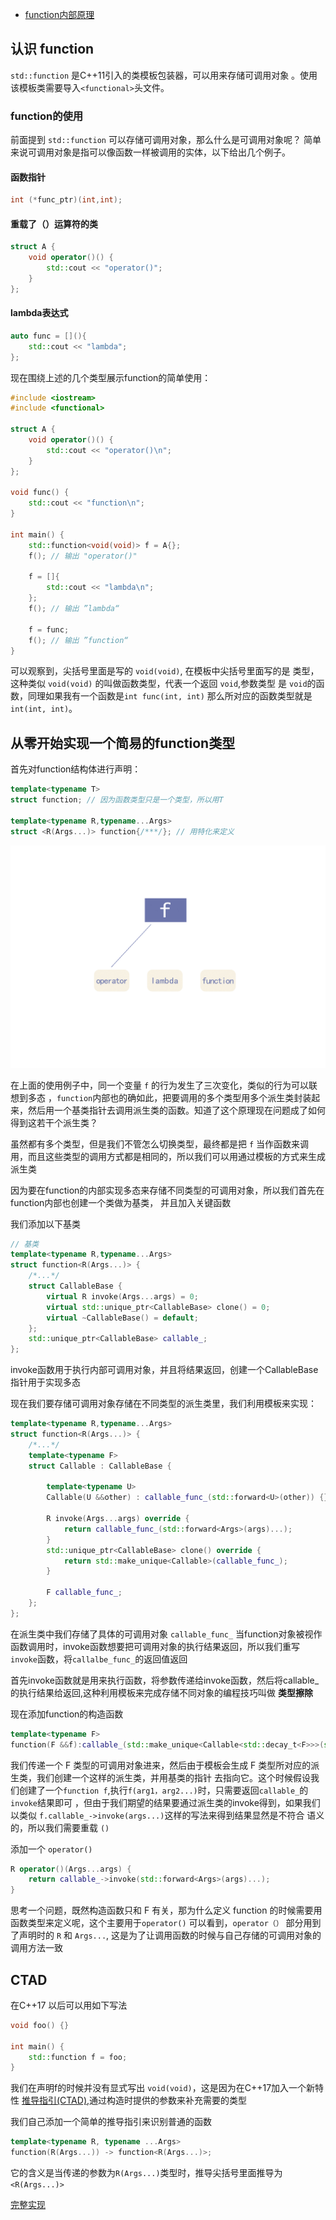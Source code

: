- [function内部原理](#从零开始实现一个简易的function类型)

## 认识 function

`std::function` 是C++11引入的类模板包装器，可以用来存储可调用对象
。使用该模板类需要导入`<functional>`头文件。
### function的使用
前面提到 `std::function` 可以存储可调用对象，那么什么是可调用对象呢？
简单来说可调用对象是指可以像函数一样被调用的实体，以下给出几个例子。

#### 函数指针
~~~cpp
int (*func_ptr)(int,int);
~~~
#### 重载了（）运算符的类
~~~cpp
struct A {
    void operator()() {
        std::cout << "operator()";
    }
};
~~~
#### lambda表达式
~~~cpp
auto func = [](){
    std::cout << "lambda";
};
~~~

现在围绕上述的几个类型展示function的简单使用：
~~~cpp
#include <iostream>
#include <functional>
    
struct A {
    void operator()() {
        std::cout << "operator()\n";
    }
};

void func() {
    std::cout << "function\n";
}

int main() {
    std::function<void(void)> f = A{};
    f(); // 输出 "operator()"
    
    f = []{
        std::cout << "lambda\n";
    };
    f(); // 输出 ”lambda“
    
    f = func;
    f(); // 输出 ”function“
}
~~~

可以观察到，尖括号里面是写的 `void(void)`, 在模板中尖括号里面写的是 类型，这种类似 `void(void)` 的叫做函数类型，代表一个返回 `void`,参数类型
是 `void`的函数，同理如果我有一个函数是`int func(int, int)` 那么所对应的函数类型就是`int(int, int)`。

## 从零开始实现一个简易的function类型

首先对function结构体进行声明：
~~~cpp
template<typename T>
struct function; // 因为函数类型只是一个类型，所以用T

template<typename R,typename...Args>
struct <R(Args...)> function{/***/}; // 用特化来定义
~~~

![](../../img/doc_tinystl_function1.jpg)

在上面的使用例子中，同一个变量 `f` 的行为发生了三次变化，类似的行为可以联想到多态
，`function`内部也的确如此，把要调用的多个类型用多个派生类封装起来，然后用一个基类指针去调用派生类的函数。知道了这个原理现在问题成了如何得到这若干个派生类？


虽然都有多个类型，但是我们不管怎么切换类型，最终都是把 `f` 当作函数来调用，而且这些类型的调用方式都是相同的，所以我们可以用通过模板的方式来生成派生类

因为要在function的内部实现多态来存储不同类型的可调用对象，所以我们首先在function内部也创建一个类做为基类，
并且加入关键函数


我们添加以下基类
~~~cpp
// 基类
template<typename R,typename...Args>
struct function<R(Args...)> {
    /*...*/
    struct CallableBase {
        virtual R invoke(Args...args) = 0;
        virtual std::unique_ptr<CallableBase> clone() = 0;
        virtual ~CallableBase() = default;
    };
    std::unique_ptr<CallableBase> callable_;
};
~~~

invoke函数用于执行内部可调用对象，并且将结果返回，创建一个CallableBase指针用于实现多态

现在我们要存储可调用对象存储在不同类型的派生类里，我们利用模板来实现：
~~~cpp
template<typename R,typename...Args>
struct function<R(Args...)> {
    /*...*/
    template<typename F>
    struct Callable : CallableBase {

        template<typename U>
        Callable(U &&other) : callable_func_(std::forward<U>(other)) {}

        R invoke(Args...args) override {
            return callable_func_(std::forward<Args>(args)...);
        }
        std::unique_ptr<CallableBase> clone() override {
            return std::make_unique<Callable>(callable_func_);
        }
            
        F callable_func_;
    };
};
~~~
在派生类中我们存储了具体的可调用对象 `callable_func_` 当function对象被视作函数调用时，invoke函数想要把可调用对象的执行结果返回，所以我们重写
`invoke`函数，将`callalbe_func_`的返回值返回

首先invoke函数就是用来执行函数，将参数传递给invoke函数，然后将callable_的执行结果给返回,这种利用模板来完成存储不同对象的编程技巧叫做
**类型擦除**

现在添加function的构造函数
~~~cpp
template<typename F>
function(F &&f):callable_(std::make_unique<Callable<std::decay_t<F>>>(std::forward<F>(f))) {}
~~~
我们传递一个 F 类型的可调用对象进来，然后由于模板会生成 F 类型所对应的派生类，我们创建一个这样的派生类，并用基类的指针
去指向它。这个时候假设我们创建了一个`function f`,执行`f(arg1，arg2...)`时，只需要返回`callable_`的`invoke`结果即可
，但由于我们期望的结果要通过派生类的invoke得到，如果我们以类似 `f.callable_->invoke(args...)`这样的写法来得到结果显然是不符合
语义的，所以我们需要重载 `()`

添加一个 `operator()`
~~~cpp
R operator()(Args...args) {
    return callable_->invoke(std::forward<Args>(args)...);
}
~~~
思考一个问题，既然构造函数只和 F 有关，那为什么定义 function 的时候需要用函数类型来定义呢，这个主要用于`operator()`
可以看到，`operator（）` 部分用到了声明时的 `R` 和 `Args...`, 这是为了让调用函数的时候与自己存储的可调用对象的调用方法一致

## CTAD

在C++17 以后可以用如下写法
~~~cpp
void foo() {}

int main() {
    std::function f = foo;
}
~~~
我们在声明f的时候并没有显式写出 `void(void)`，这是因为在C++17加入一个新特性 [推导指引(CTAD)](https://zh.cppreference.com/w/cpp/language/class_template_argument_deduction),通过构造时提供的参数来补充需要的类型

我们自己添加一个简单的推导指引来识别普通的函数
~~~cpp
template<typename R, typename ...Args>
function(R(Args...)) -> function<R(Args...)>;
~~~

它的含义是当传递的参数为`R(Args...)`类型时，推导尖括号里面推导为 `<R(Args...)>`

[完整实现](https://github.com/M1saka2003/M1sakalib/blob/master/TinySTL/function.h)
